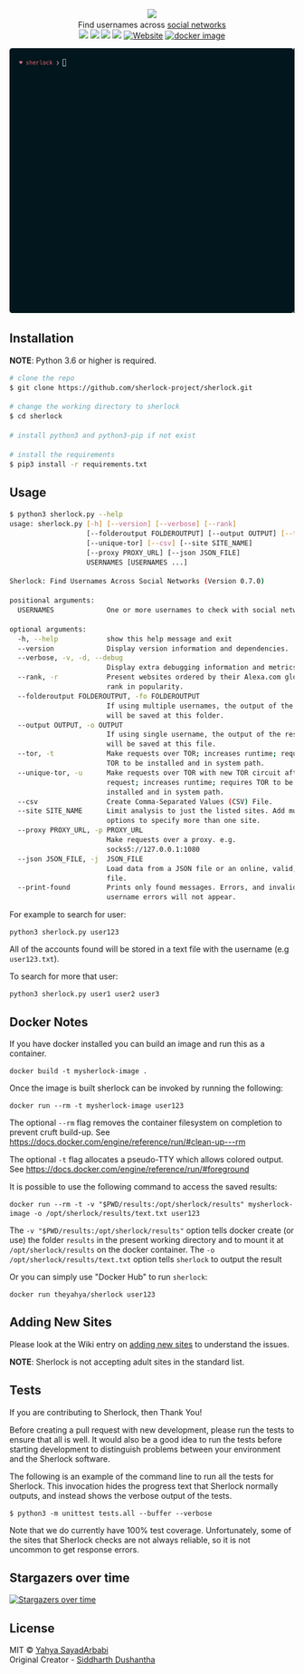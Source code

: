 <p align=center>

<img src="https://user-images.githubusercontent.com/27065646/53551960-ae4dff80-3b3a-11e9-9075-cef786c69364.png"/>

<br>
<span>Find usernames across <a href="https://github.com/theyahya/sherlock/blob/master/sites.md">social networks</a></span>
<br>
<a target="_blank" href="https://www.python.org/downloads/" title="Python version"><img src="https://img.shields.io/badge/python-%3E=_3.6-green.svg"></a>
<a target="_blank" href="LICENSE" title="License: MIT"><img src="https://img.shields.io/badge/License-MIT-blue.svg"></a>
<a target="_blank" href="https://travis-ci.com/TheYahya/sherlock/" title="Build Status"><img src="https://travis-ci.com/TheYahya/sherlock.svg?branch=master"></a>
<a target="_blank" href="https://twitter.com/intent/tweet?text=%F0%9F%94%8E%20Find%20usernames%20across%20social%20networks%20&url=https://github.com/TheYahya/sherlock&hashtags=hacking,%20osint,%20bugbounty,%20reconnaissance" title="Share on Tweeter"><img src="https://img.shields.io/twitter/url/http/shields.io.svg?style=social"></a>
<a target="_blank" href="http://sherlock-project.github.io/"><img alt="Website" src="https://img.shields.io/website-up-down-green-red/http/sherlock-project.github.io/..svg"></a>
<a target="_blank" href="https://microbadger.com/images/theyahya/sherlock"><img alt="docker image" src="https://images.microbadger.com/badges/version/theyahya/sherlock.svg"></a>
</p>
<p align="center">
<a href="https://asciinema.org/a/223115">
<img src="./screenshot/sherlock_preview.gif"/>
</a>
</p>

## Installation

**NOTE**: Python 3.6 or higher is required.

```bash
# clone the repo
$ git clone https://github.com/sherlock-project/sherlock.git

# change the working directory to sherlock
$ cd sherlock

# install python3 and python3-pip if not exist

# install the requirements
$ pip3 install -r requirements.txt
```

## Usage

```bash
$ python3 sherlock.py --help
usage: sherlock.py [-h] [--version] [--verbose] [--rank]
                   [--folderoutput FOLDEROUTPUT] [--output OUTPUT] [--tor]
                   [--unique-tor] [--csv] [--site SITE_NAME]
                   [--proxy PROXY_URL] [--json JSON_FILE]
                   USERNAMES [USERNAMES ...]

Sherlock: Find Usernames Across Social Networks (Version 0.7.0)

positional arguments:
  USERNAMES             One or more usernames to check with social networks.

optional arguments:
  -h, --help            show this help message and exit
  --version             Display version information and dependencies.
  --verbose, -v, -d, --debug
                        Display extra debugging information and metrics.
  --rank, -r            Present websites ordered by their Alexa.com global
                        rank in popularity.
  --folderoutput FOLDEROUTPUT, -fo FOLDEROUTPUT
                        If using multiple usernames, the output of the results
                        will be saved at this folder.
  --output OUTPUT, -o OUTPUT
                        If using single username, the output of the result
                        will be saved at this file.
  --tor, -t             Make requests over TOR; increases runtime; requires
                        TOR to be installed and in system path.
  --unique-tor, -u      Make requests over TOR with new TOR circuit after each
                        request; increases runtime; requires TOR to be
                        installed and in system path.
  --csv                 Create Comma-Separated Values (CSV) File.
  --site SITE_NAME      Limit analysis to just the listed sites. Add multiple
                        options to specify more than one site.
  --proxy PROXY_URL, -p PROXY_URL
                        Make requests over a proxy. e.g.
                        socks5://127.0.0.1:1080
  --json JSON_FILE, -j  JSON_FILE
                        Load data from a JSON file or an online, valid, JSON
                        file.
  --print-found         Prints only found messages. Errors, and invalid
                        username errors will not appear.
```

For example to search for user:
```
python3 sherlock.py user123

``` 
All of the accounts found will be stored in a text file with the username (e.g ```user123.txt```).

To search for more that user:
```
python3 sherlock.py user1 user2 user3
```

## Docker Notes
If you have docker installed you can build an image and run this as a container.

```
docker build -t mysherlock-image .
```

Once the image is built sherlock can be invoked by running the following:

```
docker run --rm -t mysherlock-image user123
```

The optional ```--rm``` flag removes the container filesystem on completion to prevent cruft build-up. See https://docs.docker.com/engine/reference/run/#clean-up---rm

The optional ```-t``` flag allocates a pseudo-TTY which allows colored output. See https://docs.docker.com/engine/reference/run/#foreground

It is possible to use the following command to access the saved results:

```
docker run --rm -t -v "$PWD/results:/opt/sherlock/results" mysherlock-image -o /opt/sherlock/results/text.txt user123
```

The ```-v "$PWD/results:/opt/sherlock/results"``` option tells docker create (or use) the folder `results` in the
present working directory and to mount it at `/opt/sherlock/results` on the docker container.
The `-o /opt/sherlock/results/text.txt` option tells `sherlock` to output the result

Or you can simply use "Docker Hub" to run `sherlock`:
```
docker run theyahya/sherlock user123
```

## Adding New Sites

Please look at the Wiki entry on
[adding new sites](https://github.com/TheYahya/sherlock/wiki/Adding-Sites-To-Sherlock)
to understand the issues.

**NOTE**: Sherlock is not accepting adult sites in the standard list.

## Tests
If you are contributing to Sherlock, then Thank You!

Before creating a pull request with new development, please run the tests
to ensure that all is well.  It would also be a good idea to run the tests
before starting development to distinguish problems between your
environment and the Sherlock software.

The following is an example of the command line to run all the tests for
Sherlock.  This invocation hides the progress text that Sherlock normally
outputs, and instead shows the verbose output of the tests.

```
$ python3 -m unittest tests.all --buffer --verbose
```

Note that we do currently have 100% test coverage.  Unfortunately, some of
the sites that Sherlock checks are not always reliable, so it is not uncommon
to get response errors.

## Stargazers over time

[![Stargazers over time](https://starcharts.herokuapp.com/TheYahya/sherlock.svg)](https://starcharts.herokuapp.com/TheYahya/sherlock)

## License

MIT © [Yahya SayadArbabi](https://theyahya.com)<br/>
Original Creator - [Siddharth Dushantha](https://github.com/sdushantha)
